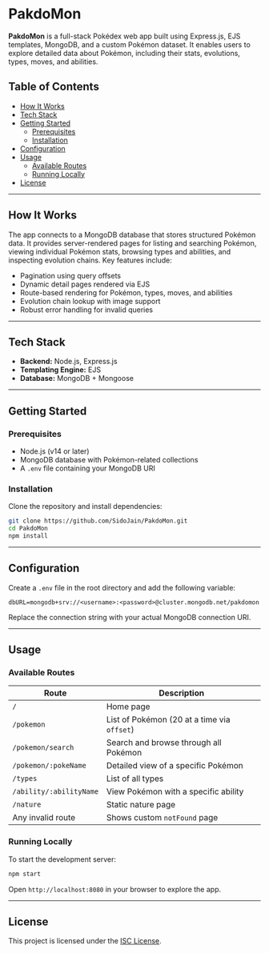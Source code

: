 # PakdoMon

**PakdoMon** is a full-stack Pokédex web app built using Express.js, EJS templates, MongoDB, and a custom Pokémon dataset. It enables users to explore detailed data about Pokémon, including their stats, evolutions, types, moves, and abilities.

## Table of Contents

- [How It Works](#how-it-works)  
- [Tech Stack](#tech-stack)  
- [Getting Started](#getting-started)  
  - [Prerequisites](#prerequisites)  
  - [Installation](#installation)  
- [Configuration](#configuration)  
- [Usage](#usage)  
  - [Available Routes](#available-routes)  
  - [Running Locally](#running-locally)  
- [License](#license)  

---

## How It Works

The app connects to a MongoDB database that stores structured Pokémon data. It provides server-rendered pages for listing and searching Pokémon, viewing individual Pokémon stats, browsing types and abilities, and inspecting evolution chains. Key features include:

- Pagination using query offsets  
- Dynamic detail pages rendered via EJS  
- Route-based rendering for Pokémon, types, moves, and abilities  
- Evolution chain lookup with image support  
- Robust error handling for invalid queries  

---

## Tech Stack


- **Backend:** Node.js, Express.js  
- **Templating Engine:** EJS  
- **Database:** MongoDB + Mongoose  

---

## Getting Started

### Prerequisites

- Node.js (v14 or later)  
- MongoDB database with Pokémon-related collections  
- A `.env` file containing your MongoDB URI

### Installation

Clone the repository and install dependencies:

```bash
git clone https://github.com/SidoJain/PakdoMon.git
cd PakdoMon
npm install
```

---

## Configuration

Create a `.env` file in the root directory and add the following variable:

```env
dbURL=mongodb+srv://<username>:<password>@cluster.mongodb.net/pakdomon
```

Replace the connection string with your actual MongoDB connection URI.

---

## Usage

### Available Routes

| Route                          | Description                                      |
|-------------------------------|--------------------------------------------------|
| `/`                            | Home page                                       |
| `/pokemon`                    | List of Pokémon (20 at a time via `offset`)     |
| `/pokemon/search`            | Search and browse through all Pokémon           |
| `/pokemon/:pokeName`         | Detailed view of a specific Pokémon             |
| `/types`                     | List of all types                               |
| `/ability/:abilityName`      | View Pokémon with a specific ability            |
| `/nature`                    | Static nature page                              |
| Any invalid route            | Shows custom `notFound` page                    |

### Running Locally

To start the development server:

```bash
npm start
```

Open `http://localhost:8080` in your browser to explore the app.

---

## License

This project is licensed under the [ISC License](https://opensource.org/licenses/ISC).